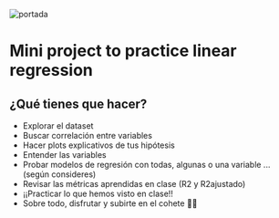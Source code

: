 ![portada](https://github.com/agalvezcorell/linear-regression-boston-housing/blob/main/images/cover.jpg)

# Mini project to practice linear regression
## ¿Qué tienes que hacer?
- Explorar el dataset
- Buscar correlación entre variables
- Hacer plots explicativos de tus hipótesis
- Entender las variables
- Probar modelos de regresión con todas, algunas o una variable ... (según consideres)
- Revisar las métricas aprendidas en clase (R2 y R2ajustado)
- ¡¡Practicar lo que hemos visto en clase!!
- Sobre todo, disfrutar y subirte en el cohete 🚀🔥